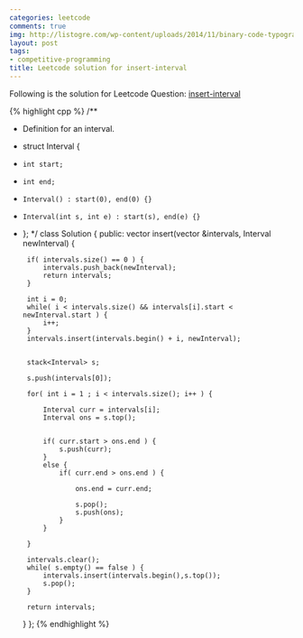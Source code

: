 ```yaml
---
categories: leetcode
comments: true
img: http://listogre.com/wp-content/uploads/2014/11/binary-code-typography-hd-wallpaper-1920x1080-2619-672x372.png
layout: post
tags:
- competitive-programming
title: Leetcode solution for insert-interval
---
```


Following is the solution for Leetcode Question: [insert-interval](https://leetcode.com/problems/insert-interval/)

{% highlight cpp %}
/**
 * Definition for an interval.
 * struct Interval {
 *     int start;
 *     int end;
 *     Interval() : start(0), end(0) {}
 *     Interval(int s, int e) : start(s), end(e) {}
 * };
 */
class Solution {
public:
    vector<Interval> insert(vector<Interval> &intervals, Interval newInterval) {
        
        if( intervals.size() == 0 ) {
            intervals.push_back(newInterval);
            return intervals;
        }
        
        int i = 0;
        while( i < intervals.size() && intervals[i].start < newInterval.start ) {
            i++;
        }
        intervals.insert(intervals.begin() + i, newInterval);
        
        
        stack<Interval> s;
        
        s.push(intervals[0]);
        
        for( int i = 1 ; i < intervals.size(); i++ ) {
            
            Interval curr = intervals[i];
            Interval ons = s.top();
            
            
            if( curr.start > ons.end ) {
                s.push(curr);
            }
            else {
                if( curr.end > ons.end ) {
                    
                    ons.end = curr.end;
                    
                    s.pop();
                    s.push(ons);
                }
            }
            
        }
        
        intervals.clear();
        while( s.empty() == false ) {
            intervals.insert(intervals.begin(),s.top());
            s.pop();
        }
        
        return intervals;
        
    }
};
{% endhighlight %}